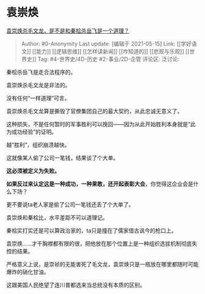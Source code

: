 # 袁崇焕
[袁崇焕杀毛文龙，是不是和秦桧杀岳飞是一个道理？](https://www.zhihu.com/question/447068216/answer/1776984755)

> Author: #0-Anonymity
> Last update: [编辑于 2021-05-15]
> Link: [[学好语文]] [[能力]] [[逻辑思维]] [[怎样读新闻]] [[咋知道的]] [[悲观与乐观]] [[世界史]]
> Tag: #4-世界史/4D-历史 #2-事业/2D-企管
> 评论区:
> 泛讨论:

秦桧杀岳飞是走合法程序的。

袁崇焕杀毛文龙是非法的。

没有任何“一样道理”可言。

袁崇焕杀毛文龙算是撕毁了官僚集团自己的最大契约，从此忠诚无意义了。

这种损失，不是任何暂时的军事胜利可以挽回——因为从此开始胜利本身就是“此为成功经验”的证明。

越“胜利”，组织崩溃越快。

这就像某人偷了公司一笔钱，结果谈了个大单。

**这必须被定义为失败。**

**如果反过来认定这是一种成功，一种果敢，还开起表彰大会**，你觉得这企业会是什么下场？

更不要说ta老人家是偷了公司一笔钱还丢了个大单了。

袁崇焕和秦桧比，水平差距不可以道理记。

秦桧实打实还是可以算政治家的，ta只是撞在了儒家借古讽今的枪口上。

袁崇焕……才干胸襟都有限的很，把他放在那个位置上是一种组织选拔机制彻底失控的结果。

严格意义上说，是崇祯的无能害死了毛文龙，袁崇焕只是一瓶放在哪里都随时可能爆炸的硝化甘油。

这跟美国人民绝望了连川普都选来当总统没有本质的区别。
